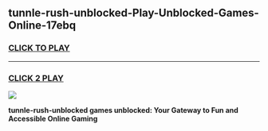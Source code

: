 
## tunnle-rush-unblocked-Play-Unblocked-Games-Online-17ebq
<h3>
<a href="https://premium76.site?title=tunnle-rush-unblocked&ref=25A">CLICK TO PLAY</a></h3>
<hr>

<h3>
<a href="https://premium76.site?title=tunnle-rush-unblocked&ref=25A">CLICK 2 PLAY</a>
  
</h3>

<a href="https://premium76.site?title=tunnle-rush-unblocked&ref=25A"><img src="https://clearcache.store/games.png"></a>


**tunnle-rush-unblocked games unblocked: Your Gateway to Fun and Accessible Online Gaming**
